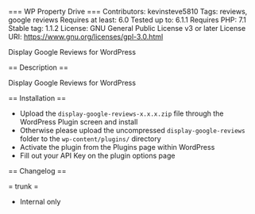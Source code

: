 === WP Property Drive ===
Contributors: kevinsteve5810
Tags: reviews, google reviews
Requires at least: 6.0
Tested up to: 6.1.1
Requires PHP: 7.1
Stable tag: 1.1.2
License: GNU General Public License v3 or later
License URI: https://www.gnu.org/licenses/gpl-3.0.html

Display Google Reviews for WordPress

== Description ==

Display Google Reviews for WordPress

== Installation ==
* Upload the `display-google-reviews-x.x.x.zip` file through the WordPress Plugin screen and install
* Otherwise please upload the uncompressed `display-google-reviews` folder to the `wp-content/plugins/` directory
* Activate the plugin from the Plugins page within WordPress
* Fill out your API Key on the plugin options page

== Changelog ==

= trunk =
* Internal only
